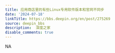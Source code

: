 ```yaml
---
title: 应用商店里的有些Linux专用软件版本和官网不同步
date: '2024-07-18'
linkTitle: https://bbs.deepin.org/en/post/275269
source: deepin_bbs
description:  深度之家 
disable_comments: true
---
```

NA
